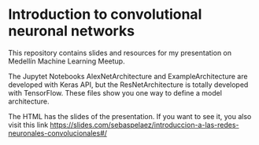 # Introduction to convolutional neuronal networks

This repository contains slides and resources for my presentation on Medellín Machine Learning Meetup.

The Jupytet Notebooks AlexNetArchitecture and ExampleArchitecture are developed with Keras API, but the ResNetArchitecture is totally developed with TensorFlow. These files show you one way to define a model architecture.

The HTML has the slides of the presentation. If you want to see it, you also visit this link https://slides.com/sebaspelaez/introduccion-a-las-redes-neuronales-convolucionales#/
